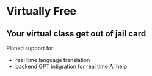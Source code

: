 # Virtually Free

## Your virtual class get out of jail card

Planed support for:

- real time language translation
- backend GPT intigration for real time AI help
